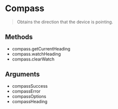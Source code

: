 Compass
=======

> Obtains the direction that the device is pointing.

Methods
-------

- compass.getCurrentHeading
- compass.watchHeading
- compass.clearWatch

Arguments
---------

- compassSuccess
- compassError
- compassOptions
- compassHeading
